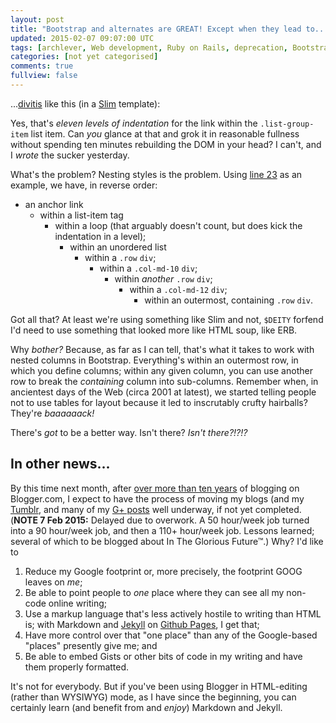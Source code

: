 ```yaml
---
layout: post
title: "Bootstrap and alternates are GREAT! Except when they lead to..."
updated: 2015-02-07 09:07:00 UTC
tags: [archlever, Web development, Ruby on Rails, deprecation, Bootstrap, blogging, markup, rails, blog, Ruby, HTML]
categories: [not yet categorised]
comments: true
fullview: false
---
```


...[divitis](https://en.wiktionary.org/wiki/Citations:divitis) like this (in a [Slim](http://slim-lang.com) template):

<script src="https://gist.github.com/jdickey/2f663776849e16bf2bc8.js"></script>

Yes, that's *eleven levels of indentation* for the link within the `.list-group-item` list item. Can *you* glance at that and grok it in reasonable fullness without spending ten minutes rebuilding the DOM in your head? I can't, and I *wrote* the sucker yesterday.

What's the problem? Nesting styles is the problem. Using [line 23](https://gist.github.com/jdickey/2f663776849e16bf2bc8#file-show-slim-L23) as an example, we have, in reverse order:

* an anchor link
  * within a list-item tag
    * within a loop (that arguably doesn't count, but does kick the indentation in a level);
      * within an unordered list
        * within a `.row` `div`;
          * within a `.col-md-10` `div`;
            * within *another* `.row` `div`;
              * within a `.col-md-12` `div`;
                * within an outermost, containing `.row` `div`.

Got all that? At least we're using something like Slim and not, `$DEITY` forfend I'd need to use something that looked more like HTML soup, like ERB.

Why *bother?* Because, as far as I can tell, that's what it takes to work with nested columns in Bootstrap. Everything's within an outermost row, in which you define columns; within any given column, you can use another row to break the *containing* column into sub-columns. Remember when, in ancientest days of the Web (circa 2001 at latest), we started telling people not to use tables for layout because it led to inscrutably crufty hairballs? They're *baaaaaack!*

There's *got* to be a better way. Isn't there? *Isn't there?!?!?*


## In other news...

By this time next month, after [over more than ten years](http://jdickey.blogspot.sg/2003/12/hello.html) of blogging on Blogger.com, I expect to have the process of moving my blogs (and my [Tumblr](http://yeoldeprogrammer.tumblr.com), and many of my [G+ posts](https://plus.google.com/108905645314102533472/posts) well underway, if not yet completed. (**NOTE 7 Feb 2015:** Delayed due to overwork. A 50 hour/week job turned into a 90 hour/week job, and then a 110+ hour/week job. Lessons learned; several of which to be blogged about In The Glorious Future&trade;.) Why? I'd like to

1. Reduce my Google footprint or, more precisely, the footprint GOOG leaves on *me*;
1. Be able to point people to *one* place where they can see all my non-code online writing;
1. Use a markup language that's less actively hostile to writing than HTML is; with Markdown and [Jekyll](http://jekyllrb.com) on [Github Pages](https://pages.github.com), I get that;
1. Have more control over that "one place" than any of the Google-based "places" presently give me; and
1. Be able to embed Gists or other bits of code in my writing and have them properly formatted.

It's not for everybody. But if you've been using Blogger in HTML-editing (rather than WYSIWYG) mode, as I have since the beginning, you can certainly learn (and benefit from and *enjoy*) Markdown and Jekyll.
